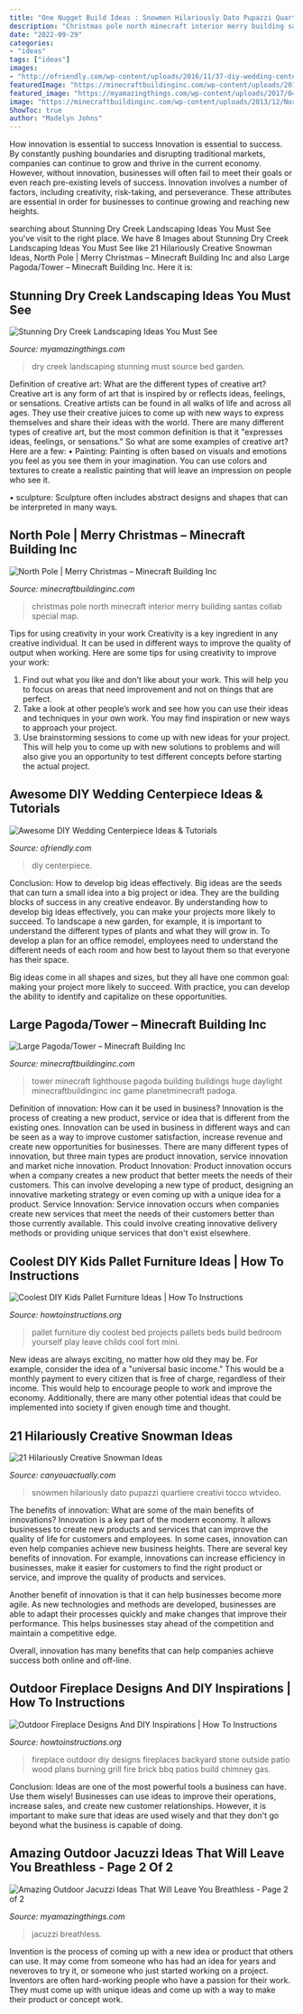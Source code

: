 ```yaml
---
title: "One Nugget Build Ideas : Snowmen Hilariously Dato Pupazzi Quartiere Creativi Tocco Wtvideo"
description: "Christmas pole north minecraft interior merry building santas collab special map"
date: "2022-09-29"
categories:
- "ideas"
tags: ["ideas"]
images:
- "http://ofriendly.com/wp-content/uploads/2016/11/37-diy-wedding-centerpiece-ideas.jpg"
featuredImage: "https://minecraftbuildinginc.com/wp-content/uploads/2013/02/Lighthouse8_204109.jpg"
featured_image: "https://myamazingthings.com/wp-content/uploads/2017/04/garden-dry-creek-bed-04-768x1024.jpg"
image: "https://minecraftbuildinginc.com/wp-content/uploads/2013/12/North-Pole-Christmas-Minecraft-building-ideas-4.jpg"
ShowToc: true
author: "Madelyn Johns"
---
```



How innovation is essential to success
Innovation is essential to success. By constantly pushing boundaries and disrupting traditional markets, companies can continue to grow and thrive in the current economy. However, without innovation, businesses will often fail to meet their goals or even reach pre-existing levels of success. Innovation involves a number of factors, including creativity, risk-taking, and perseverance. These attributes are essential in order for businesses to continue growing and reaching new heights.

	

		
searching about Stunning Dry Creek Landscaping Ideas You Must See you've visit to the right place. We have 8 Images about Stunning Dry Creek Landscaping Ideas You Must See like 21 Hilariously Creative Snowman Ideas, North Pole | Merry Christmas – Minecraft Building Inc and also Large Pagoda/Tower – Minecraft Building Inc. Here it is:
		
    
## Stunning Dry Creek Landscaping Ideas You Must See

<img loading=lazy src="https://myamazingthings.com/wp-content/uploads/2017/04/garden-dry-creek-bed-04-768x1024.jpg" onerror="this.onerror=null;this.src='https://tse3.mm.bing.net/th?id=OIP.8Ip9LcYElDuR8Z5FDQ9nJAHaJ4&amp;pid=15.1';" alt="Stunning Dry Creek Landscaping Ideas You Must See">

_Source: myamazingthings.com_

>dry creek landscaping stunning must source bed garden. 

	

Definition of creative art: What are the different types of creative art?
Creative art is any form of art that is inspired by or reflects ideas, feelings, or sensations. Creative artists can be found in all walks of life and across all ages. They use their creative juices to come up with new ways to express themselves and share their ideas with the world. There are many different types of creative art, but the most common definition is that it "expresses ideas, feelings, or sensations." So what are some examples of creative art? Here are a few:
• Painting: Painting is often based on visuals and emotions you feel as you see them in your imagination. You can use colors and textures to create a realistic painting that will leave an impression on people who see it.

• sculpture: Sculpture often includes abstract designs and shapes that can be interpreted in many ways.

    
## North Pole | Merry Christmas – Minecraft Building Inc

<img loading=lazy src="https://minecraftbuildinginc.com/wp-content/uploads/2013/12/North-Pole-Christmas-Minecraft-building-ideas-4.jpg" onerror="this.onerror=null;this.src='https://tse3.mm.bing.net/th?id=OIP.sKQK7uFpHsxyBeKtRJx7sgHaEo&amp;pid=15.1';" alt="North Pole | Merry Christmas – Minecraft Building Inc">

_Source: minecraftbuildinginc.com_

>christmas pole north minecraft interior merry building santas collab special map. 

	

Tips for using creativity in your work
Creativity is a key ingredient in any creative individual. It can be used in different ways to improve the quality of output when working. Here are some tips for using creativity to improve your work: 
1. Find out what you like and don’t like about your work. This will help you to focus on areas that need improvement and not on things that are perfect. 
2. Take a look at other people’s work and see how you can use their ideas and techniques in your own work. You may find inspiration or new ways to approach your project. 
3. Use brainstorming sessions to come up with new ideas for your project. This will help you to come up with new solutions to problems and will also give you an opportunity to test different concepts before starting the actual project. 

    
## Awesome DIY Wedding Centerpiece Ideas &amp; Tutorials

<img loading=lazy src="http://ofriendly.com/wp-content/uploads/2016/11/37-diy-wedding-centerpiece-ideas.jpg" onerror="this.onerror=null;this.src='https://tse3.mm.bing.net/th?id=OIP.VbU6RrteHJlXaIyQjSkytwHaLH&amp;pid=15.1';" alt="Awesome DIY Wedding Centerpiece Ideas &amp; Tutorials">

_Source: ofriendly.com_

>diy centerpiece. 

	

Conclusion: How to develop big ideas effectively.
Big ideas are the seeds that can turn a small idea into a big project or idea. They are the building blocks of success in any creative endeavor. By understanding how to develop big ideas effectively, you can make your projects more likely to succeed. 
To landscape a new garden, for example, it is important to understand the different types of plants and what they will grow in. To develop a plan for an office remodel, employees need to understand the different needs of each room and how best to layout them so that everyone has their space. 

 Big ideas come in all shapes and sizes, but they all have one common goal: making your project more likely to succeed. With practice, you can develop the ability to identify and capitalize on these opportunities.

    
## Large Pagoda/Tower – Minecraft Building Inc

<img loading=lazy src="https://minecraftbuildinginc.com/wp-content/uploads/2013/02/Lighthouse8_204109.jpg" onerror="this.onerror=null;this.src='https://tse4.mm.bing.net/th?id=OIP.rG2liRlx5-AkAuw_LnKLfAHaFk&amp;pid=15.1';" alt="Large Pagoda/Tower – Minecraft Building Inc">

_Source: minecraftbuildinginc.com_

>tower minecraft lighthouse pagoda building buildings huge daylight minecraftbuildinginc inc game planetminecraft padoga. 

	

Definition of innovation: How can it be used in business?
Innovation is the process of creating a new product, service or idea that is different from the existing ones. Innovation can be used in business in different ways and can be seen as a way to improve customer satisfaction, increase revenue and create new opportunities for businesses. There are many different types of innovation, but three main types are product innovation, service innovation and market niche innovation. Product Innovation: Product innovation occurs when a company creates a new product that better meets the needs of their customers. This can involve developing a new type of product, designing an innovative marketing strategy or even coming up with a unique idea for a product. Service Innovation: Service innovation occurs when companies create new services that meet the needs of their customers better than those currently available. This could involve creating innovative delivery methods or providing unique services that don't exist elsewhere.

    
## Coolest DIY Kids Pallet Furniture Ideas | How To Instructions

<img loading=lazy src="http://www.howtoinstructions.org/wp-content/uploads/2015/09/Coolest-DIY-Kids-Pallet-Furniture-Ideas-3-600x828.jpg" onerror="this.onerror=null;this.src='https://tse1.mm.bing.net/th?id=OIP.ovUwPZYEjJmQflJTCfLmvgHaKO&amp;pid=15.1';" alt="Coolest DIY Kids Pallet Furniture Ideas | How To Instructions">

_Source: howtoinstructions.org_

>pallet furniture diy coolest bed projects pallets beds build bedroom yourself play leave childs cool fort mini. 

	

New ideas are always exciting, no matter how old they may be. For example, consider the idea of a "universal basic income." This would be a monthly payment to every citizen that is free of charge, regardless of their income. This would help to encourage people to work and improve the economy. Additionally, there are many other potential ideas that could be implemented into society if given enough time and thought.

    
## 21 Hilariously Creative Snowman Ideas

<img loading=lazy src="http://canyouactually.com/wp-content/uploads/3-375.jpg" onerror="this.onerror=null;this.src='https://tse3.mm.bing.net/th?id=OIP.l3wW7uPphgrYg80V-tCPUAHaJ4&amp;pid=15.1';" alt="21 Hilariously Creative Snowman Ideas">

_Source: canyouactually.com_

>snowmen hilariously dato pupazzi quartiere creativi tocco wtvideo. 

	

The benefits of innovation: What are some of the main benefits of innovations?
Innovation is a key part of the modern economy. It allows businesses to create new products and services that can improve the quality of life for customers and employees. In some cases, innovation can even help companies achieve new business heights.
There are several key benefits of innovation. For example, innovations can increase efficiency in businesses, make it easier for customers to find the right product or service, and improve the quality of products and services.

Another benefit of innovation is that it can help businesses become more agile. As new technologies and methods are developed, businesses are able to adapt their processes quickly and make changes that improve their performance. This helps businesses stay ahead of the competition and maintain a competitive edge.

Overall, innovation has many benefits that can help companies achieve success both online and off-line.

    
## Outdoor Fireplace Designs And DIY Inspirations | How To Instructions

<img loading=lazy src="http://www.howtoinstructions.org/wp-content/uploads/2014/10/Outdoor-Fireplace-Designs-And-DIY-Ideas-5-512x339.jpeg" onerror="this.onerror=null;this.src='https://tse3.mm.bing.net/th?id=OIP.cLnW3b4Ld9qzmre1K_k2mgHaE5&amp;pid=15.1';" alt="Outdoor Fireplace Designs And DIY Inspirations | How To Instructions">

_Source: howtoinstructions.org_

>fireplace outdoor diy designs fireplaces backyard stone outside patio wood plans burning grill fire brick bbq patios build chimney gas. 

	

Conclusion: Ideas are one of the most powerful tools a business can have. Use them wisely!
Businesses can use ideas to improve their operations, increase sales, and create new customer relationships. However, it is important to make sure that ideas are used wisely and that they don't go beyond what the business is capable of doing.

    
## Amazing Outdoor Jacuzzi Ideas That Will Leave You Breathless - Page 2 Of 2

<img loading=lazy src="https://myamazingthings.com/wp-content/uploads/2017/04/outdoors.jpg" onerror="this.onerror=null;this.src='https://tse1.mm.bing.net/th?id=OIP.goW2g-Nkgycqx7mDJxz9ZwHaJ4&amp;pid=15.1';" alt="Amazing Outdoor Jacuzzi Ideas That Will Leave You Breathless - Page 2 of 2">

_Source: myamazingthings.com_

>jacuzzi breathless. 

	

Invention is the process of coming up with a new idea or product that others can use. It may come from someone who has had an idea for years and neveroves to try it, or someone who just started working on a project. Inventors are often hard-working people who have a passion for their work. They must come up with unique ideas and come up with a way to make their product or concept work.

